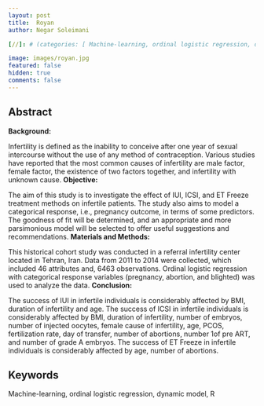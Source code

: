 ```yaml
---
layout: post
title:  Royan
author: Negar Soleimani

[//]: # (categories: [ Machine-learning, ordinal logistic regression, dynamic model, R ])

image: images/royan.jpg
featured: false
hidden: true
comments: false
---
```



[//]: # (Glad to introduce my personal blog. Possibly, I will share what I read daily about deep learning, robotics, neuroscience, mathematics etc.)
  
## Abstract
<strong>Background:</strong><br>

Infertility is defined as the inability to conceive after one year of sexual intercourse without the use of any method of contraception. Various studies have reported that the most common causes of infertility are male factor, female factor, the existence of two factors together, and infertility with unknown cause.
<strong>Objective:</strong><br>

The aim of this study is to investigate the effect of IUI, ICSI, and ET Freeze treatment methods on infertile patients. The study also aims to model a categorical response, i.e., pregnancy outcome, in terms of some predictors. The goodness of fit will be determined, and an appropriate and more parsimonious model will be selected to offer useful suggestions and recommendations.
<strong>Materials and Methods:</strong><br>

This historical cohort study was conducted in a referral infertility center located in Tehran, Iran. Data from 2011 to 2014 were collected, which included 46 attributes and, 6463 observations. Ordinal logistic regression with categorical response variables (pregnancy, abortion, and blighted) was used to analyze the data.
<strong>Conclusion:</strong><br>

The success of IUI in infertile individuals is considerably affected by BMI, duration of infertility and age. The success of ICSI in infertile individuals is considerably affected by BMI, duration of infertility, number of embryos, number of injected oocytes, female cause of infertility, age, PCOS, fertilization rate, day of transfer, number of abortions, number 1of pre ART, and number of grade A embryos. The success of ET Freeze in infertile individuals is considerably affected by age, number of abortions.


## Keywords
Machine-learning, ordinal logistic regression, dynamic model, R

[//]: # (I am holding a B.Eng. in computer eng. since 2018 and trying to learn new stuff in the mentioned areas whenever I have free time.)
[//]: # (During the past few years I've been working on different projects both in the industry and opensource.<br>)

[//]: # (<div>)

[//]: # (Some libraries and applications I've been involved in are as follows:)

[//]: # (<h4>Machine learning libraries</h4>)

[//]: # (<ul>)

[//]: # (<li><b>Emgraph</b>: A Python toolkit for knowledge graph embedding.)

[//]: # (<p>It helps the researchers to develop, evaluate, and benchmark their works easily. Currently, there are already a number of models implemented and more will be introduced shortly.)

[//]: # (At this time we're trying to optimize the underlying layers as well as simplifying the APIs even more.</p>)

[//]: # (</li>)

[//]: # (<li><b>Bigraph</b>: Bipartite-network link prediction in Python.</li>)

[//]: # (</ul>)

[//]: # ()
[//]: # (<h4>Applications</h4>)

[//]: # (<ul>)

[//]: # (<li><b>TASE: Telegram Audio Search Engine</b>: A lightning fast audio full-text search engine on top of Telegram</li>)

[//]: # (</ul>)

[//]: # (</div>)

[//]: # (<span class="spoiler">This post will be modified later.</span>)

